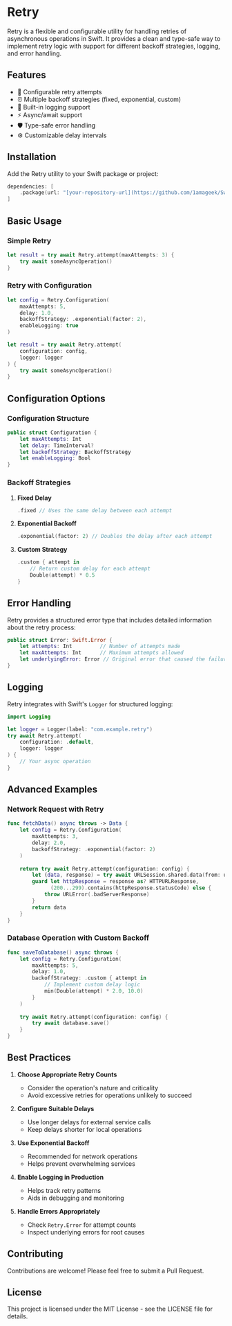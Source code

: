 # Retry

Retry is a flexible and configurable utility for handling retries of asynchronous operations in Swift. It provides a clean and type-safe way to implement retry logic with support for different backoff strategies, logging, and error handling.

## Features

- 🔄 Configurable retry attempts
- ⏰ Multiple backoff strategies (fixed, exponential, custom)
- 📝 Built-in logging support
- ⚡️ Async/await support
- 🛡️ Type-safe error handling
- ⚙️ Customizable delay intervals

## Installation

Add the Retry utility to your Swift package or project:

```swift
dependencies: [
    .package(url: "[your-repository-url](https://github.com/1amageek/SwiftRetry.git)", from: "1.0.0")
]
```

## Basic Usage

### Simple Retry

```swift
let result = try await Retry.attempt(maxAttempts: 3) {
    try await someAsyncOperation()
}
```

### Retry with Configuration

```swift
let config = Retry.Configuration(
    maxAttempts: 5,
    delay: 1.0,
    backoffStrategy: .exponential(factor: 2),
    enableLogging: true
)

let result = try await Retry.attempt(
    configuration: config,
    logger: logger
) {
    try await someAsyncOperation()
}
```

## Configuration Options

### Configuration Structure

```swift
public struct Configuration {
    let maxAttempts: Int
    let delay: TimeInterval?
    let backoffStrategy: BackoffStrategy
    let enableLogging: Bool
}
```

### Backoff Strategies

1. **Fixed Delay**
   ```swift
   .fixed // Uses the same delay between each attempt
   ```

2. **Exponential Backoff**
   ```swift
   .exponential(factor: 2) // Doubles the delay after each attempt
   ```

3. **Custom Strategy**
   ```swift
   .custom { attempt in
       // Return custom delay for each attempt
       Double(attempt) * 0.5
   }
   ```

## Error Handling

Retry provides a structured error type that includes detailed information about the retry process:

```swift
public struct Error: Swift.Error {
    let attempts: Int         // Number of attempts made
    let maxAttempts: Int      // Maximum attempts allowed
    let underlyingError: Error // Original error that caused the failure
}
```

## Logging

Retry integrates with Swift's `Logger` for structured logging:

```swift
import Logging

let logger = Logger(label: "com.example.retry")
try await Retry.attempt(
    configuration: .default,
    logger: logger
) {
    // Your async operation
}
```

## Advanced Examples

### Network Request with Retry

```swift
func fetchData() async throws -> Data {
    let config = Retry.Configuration(
        maxAttempts: 3,
        delay: 2.0,
        backoffStrategy: .exponential(factor: 2)
    )
    
    return try await Retry.attempt(configuration: config) {
        let (data, response) = try await URLSession.shared.data(from: url)
        guard let httpResponse = response as? HTTPURLResponse,
              (200...299).contains(httpResponse.statusCode) else {
            throw URLError(.badServerResponse)
        }
        return data
    }
}
```

### Database Operation with Custom Backoff

```swift
func saveToDatabase() async throws {
    let config = Retry.Configuration(
        maxAttempts: 5,
        delay: 1.0,
        backoffStrategy: .custom { attempt in
            // Implement custom delay logic
            min(Double(attempt) * 2.0, 10.0)
        }
    )
    
    try await Retry.attempt(configuration: config) {
        try await database.save()
    }
}
```

## Best Practices

1. **Choose Appropriate Retry Counts**
   - Consider the operation's nature and criticality
   - Avoid excessive retries for operations unlikely to succeed

2. **Configure Suitable Delays**
   - Use longer delays for external service calls
   - Keep delays shorter for local operations

3. **Use Exponential Backoff**
   - Recommended for network operations
   - Helps prevent overwhelming services

4. **Enable Logging in Production**
   - Helps track retry patterns
   - Aids in debugging and monitoring

5. **Handle Errors Appropriately**
   - Check `Retry.Error` for attempt counts
   - Inspect underlying errors for root causes

## Contributing

Contributions are welcome! Please feel free to submit a Pull Request.

## License

This project is licensed under the MIT License - see the LICENSE file for details.


